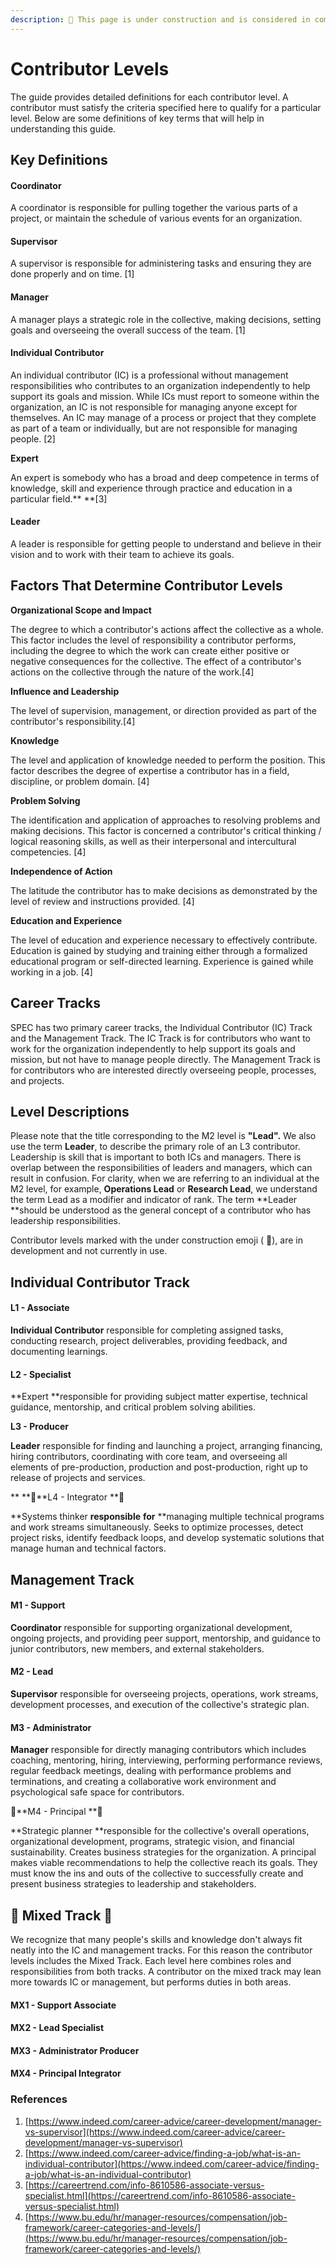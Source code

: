 ```yaml
---
description: 🚧 This page is under construction and is considered in complete 🚧
---
```


# Contributor Levels

The guide provides detailed definitions for each contributor level. A contributor must satisfy the criteria specified here to qualify for a particular level. Below are some definitions of key terms that will help in understanding this guide.

## Key Definitions

#### Coordinator

A coordinator is responsible for pulling together the various parts of a project, or maintain the schedule of various events for an organization.

#### Supervisor

A supervisor is responsible for administering tasks and ensuring they are done properly and on time. \[1]

#### Manager

A manager plays a strategic role in the collective, making decisions, setting goals and overseeing the overall success of the team. \[1]

#### Individual Contributor

An individual contributor (IC) is a professional without management responsibilities who contributes to an organization independently to help support its goals and mission. While ICs must report to someone within the organization, an IC is not responsible for managing anyone except for themselves. An IC may manage of a process or project that they complete as part of a team or individually, but are not responsible for managing people. \[2]

**Expert**

An expert is somebody who has a broad and deep competence in terms of knowledge, skill and experience through practice and education in a particular field.** **\[3]

#### **Leader**

A leader is responsible for getting people to understand and believe in their vision and to work with their team to achieve its goals.

## Factors That Determine Contributor Levels

**Organizational Scope and Impact**

The degree to which a contributor's actions affect the collective as a whole. This factor includes the level of responsibility a contributor performs, including the degree to which the work can create either positive or negative consequences for the collective. The effect of a contributor's actions on the collective through the nature of the work.\[4]

**Influence and Leadership**

The level of supervision, management, or direction provided as part of the contributor's responsibility.\[4]

**Knowledge**

The level and application of knowledge needed to perform the position. This factor describes the degree of expertise a contributor has in a field, discipline, or problem domain. \[4]

**Problem Solving**

The identification and application of approaches to resolving problems and making decisions. This factor is concerned a contributor's critical thinking / logical reasoning skills, as well as their interpersonal and intercultural competencies. \[4]

**Independence of Action**

The latitude the contributor has to make decisions as demonstrated by the level of review and instructions provided. \[4]

**Education and Experience**

The level of education and experience necessary to effectively contribute. Education is gained by studying and training either through a formalized educational program or self-directed learning. Experience is gained while working in a job. \[4]

## Career Tracks

SPEC has two primary career tracks, the Individual Contributor (IC) Track and the Management Track. The IC Track is for contributors who want to work for the organization independently to help support its goals and mission, but not have to manage people directly. The Management Track is for contributors who are interested directly overseeing people, processes, and projects.

## Level Descriptions

Please note that the title corresponding to the M2 level is **"Lead".** We also use the term **Leader**, to describe the primary role of an L3 contributor. Leadership is skill that is important to both ICs and managers. There is overlap between the responsibilities of leaders and managers, which can result in confusion. For clarity, when we are referring to an individual at the M2 level, for example, **Operations Lead** or **Research Lead**, we understand the term Lead as a modifier and indicator of rank. The term **Leader **should be understood as the general concept of a contributor who has leadership responsibilities.

Contributor levels marked with the under construction emoji ( 🚧), are in development and not currently in use.

## **Individual Contributor** Track

#### L1 - Associate

**Individual Contributor** responsible for completing assigned tasks, conducting research, project deliverables, providing feedback, and documenting learnings.

#### L2 - Specialist

**Expert **responsible for providing subject matter expertise, technical guidance, mentorship, and critical problem solving abilities.

**L3 - Producer**

**Leader** responsible for finding and launching a project, arranging financing, hiring contributors, coordinating with core team, and overseeing all elements of pre-production, production and post-production, right up to release of projects and services.

** **🚧**L4 - Integrator **🚧

**Systems thinker **responsible** **for** **managing multiple technical programs and work streams simultaneously. Seeks to optimize processes, detect project risks, identify feedback loops, and develop systematic solutions that manage human and technical factors.

## Management Track

#### M1 - Support

**Coordinator** responsible for supporting organizational development, ongoing projects, and providing peer support, mentorship, and guidance to junior contributors, new members, and external stakeholders.

#### M2 - Lead

**Supervisor** responsible for overseeing projects, operations, work streams, development processes, and execution of the collective's strategic plan.

#### M3 - Administrator

**Manager** responsible for directly managing contributors which includes coaching, mentoring, hiring, interviewing, performing performance reviews, regular feedback meetings, dealing with performance problems and terminations, and creating a collaborative work environment and psychological safe space for contributors.

🚧**M4 - Principal **🚧

**Strategic planner **responsible for the collective's overall operations, organizational development, programs, strategic vision, and financial sustainability. Creates business strategies for the organization. A principal makes viable recommendations to help the collective reach its goals. They must know the ins and outs of the collective to successfully create and present business strategies to leadership and stakeholders.

## 🚧 Mixed Track 🚧

We recognize that many people's skills and knowledge don't always fit neatly into the IC and management tracks. For this reason the contributor levels includes the Mixed Track. Each level here combines roles and responsibilities from both tracks. A contributor on the mixed track may lean more towards IC or management, but performs duties in both areas.

#### MX1 - Support Associate

#### MX2 - Lead Specialist

#### MX3 - Administrator Producer

#### MX4 - Principal Integrator

### References

1. [https://www.indeed.com/career-advice/career-development/manager-vs-supervisor](https://www.indeed.com/career-advice/career-development/manager-vs-supervisor)
2. [https://www.indeed.com/career-advice/finding-a-job/what-is-an-individual-contributor](https://www.indeed.com/career-advice/finding-a-job/what-is-an-individual-contributor)
3. [https://careertrend.com/info-8610586-associate-versus-specialist.html](https://careertrend.com/info-8610586-associate-versus-specialist.html)
4. [https://www.bu.edu/hr/manager-resources/compensation/job-framework/career-categories-and-levels/](https://www.bu.edu/hr/manager-resources/compensation/job-framework/career-categories-and-levels/)

